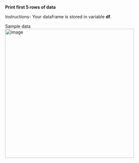 **Print first 5 rows of data**



Instructions- 
Your dataframe is stored in variable **df**.

Sample data
<img width="418" alt="image" src="https://user-images.githubusercontent.com/118887002/216410748-46e2e472-f7f1-442c-9469-c923ad46e6da.png">

